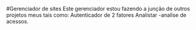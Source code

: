 #Gerenciador de sites
Este gerenciador estou fazendo a junção de outros projetos meus tais como:
Autenticador de 2 fatores
Analistar -analise de acessos.

